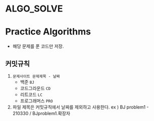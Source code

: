 # ALGO_SOLVE

# Practice Algorithms
- 해당 문제를 푼 코드만 저장.

## 커밋규칙
1. `문제사이트 문제제목 - 날짜`
    - 백준 `BJ`
    - 코드그라운드 `CD`
    - 리트코드 `LC`
    - 프로그래머스 `PRO`
2. 파일 제목은 커밋규칙에서 날짜를 제외하고 사용한다.
ex ) BJ problem1 - 210330 / BJproblem1.확장자





